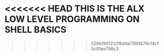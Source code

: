 <<<<<<< HEAD
THIS IS THE ALX LOW LEVEL PROGRAMMING ON SHELL BASICS
=======

>>>>>>> 226bf901222fbbfaf788f479c14cf0c91ee798c3
